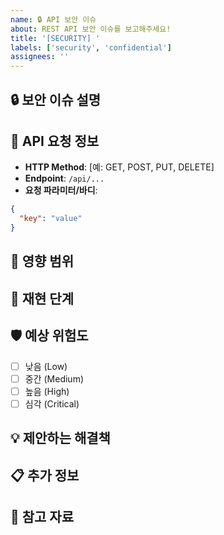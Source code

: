 ```yaml
---
name: 🔒 API 보안 이슈
about: REST API 보안 이슈를 보고해주세요!
title: '[SECURITY] '
labels: ['security', 'confidential']
assignees: ''
---
```


## 🔒 보안 이슈 설명
<!-- 발견한 보안 취약점에 대해 설명해주세요 -->

## 🔎 API 요청 정보
- **HTTP Method**: [예: GET, POST, PUT, DELETE]
- **Endpoint**: `/api/...`
- **요청 파라미터/바디**:
```json
{
  "key": "value"
}
```

## 🎯 영향 범위
<!-- 이 보안 이슈가 어떤 부분에 영향을 미치는지 설명해주세요 -->

## 🔄 재현 단계
<!-- 보안 이슈를 재현할 수 있는 단계를 설명해주세요 -->

## 🛡️ 예상 위험도
- [ ] 낮음 (Low)
- [ ] 중간 (Medium)
- [ ] 높음 (High)
- [ ] 심각 (Critical)

## 💡 제안하는 해결책
<!-- 이 보안 이슈를 해결하기 위한 방안을 제안해주세요 -->

## 📋 추가 정보
<!-- 보안 이슈와 관련된 추가 정보를 제공해주세요 -->

## 🔗 참고 자료
<!-- 관련된 CVE나 보안 문서가 있다면 링크해주세요 -->
